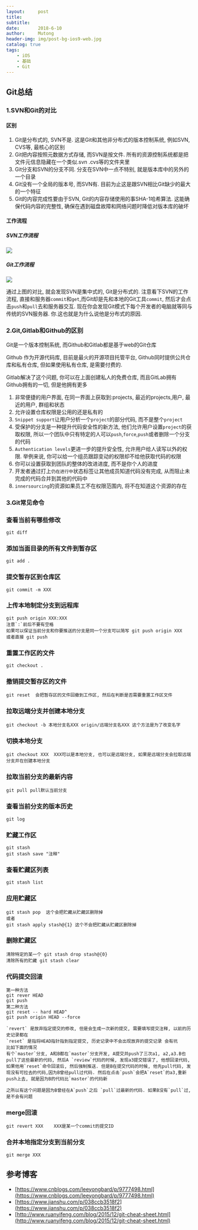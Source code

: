 ```yaml
---
layout:     post
title:      
subtitle:   
date:       2018-6-10
author:     Mutong
header-img: img/post-bg-ios9-web.jpg
catalog: true
tags:
    - iOS
    - 基础
    - Git
---
```


## Git总结

### 1.SVN和Git的对比

#### 区别
1. Git是分布式的, SVN不是. 这是Git和其他非分布式的版本控制系统, 例如SVN, CVS等, 最核心的区别
2. Git把内容按照元数据方式存储, 而SVN是按文件. 所有的资源控制系统都是把文件元信息隐藏在一个类似.svn .cvs等的文件夹里
3. Git分支和SVN的分支不同. 分支在SVN中一点不特别, 就是版本库中的另外的一个目录
4. Git没有一个全局的版本号, 而SVN有. 目前为止这是跟SVN相比Git缺少的最大的一个特征
5. Git的内容完成性要由于SVN, Git的内容存储使用的事SHA-1哈希算法. 这能确保代码内容的完整性, 确保在遇到磁盘故障和网络问题时降低对版本库的破坏

#### 工作流程

##### SVN工作流程
![](https://upload-images.jianshu.io/upload_images/3710706-5095f385de84dad2.png?imageMogr2/auto-orient/strip%7CimageView2/2/w/831/format/webp)

##### Git工作流程

![](https://upload-images.jianshu.io/upload_images/1244131-29e81270cde075e1.png?imageMogr2/auto-orient/strip%7CimageView2/2/w/930/format/webp)

通过上图的对比, 就会发现SVN是集中式的, Git是分布式的. 注意看下SVN的工作流程, 直接和服务器`commit`和`get`,而Git却是先和本地的Git工具`commit`, 然后才会点击`push`和`pull`去和服务器交互. 现在你会发现Git模式下每个开发者的电脑就等同与传统的SVN服务器. 你.这也就是为什么说他是分布式的原因.

### 2.Git,Gitlab和Github的区别

Git是一个版本控制系统, 而Github和Gitlab都是基于web的Git仓库

Github 作为开源代码库, 目前是最火的开源项目托管平台, Github同时提供公共仓库和私有仓库, 但如果使用私有仓库, 是需要付费的.

Gitlab解决了这个问题, 你可以在上面创建私人的免费仓库, 而且GitLab拥有Github拥有的一切, 但是他拥有更多

1. 非常便捷的用户界面, 在同一界面上获取到:projects, 最近的projects,用户, 最近的用户, 群组和状态
2. 允许设置仓库权限是公用的还是私有的
3. `Snippet support`让用户分析一个`project`的部分代码, 而不是整个`project`
4. 受保护的分支是一种提升代码安全性的新方法, 他们允许用户设置`project`的获取权限, 所以一个团队中只有特定的人可以`push`,`force`,`push`或者删除一个分支的代码
5. `Authentication levels`更进一步的提升安全性, 允许用户给人读写以外的权限. 举例来说, 你可以给一个组员跟踪变动的权限却不给他获取代码的权限
6. 你可以设置获取到团队的整体的改进进度, 而不是你个人的进度
7. 开发者通过打上`仍在进行中`状态标签让其他成员知道代码没有完成, 从而阻止未完成的代码合并到其他的代码中
8. `innersourcing`的资源如果员工不在权限范围内, 将不在知道这个资源的存在

### 3.Git常见命令

### 查看当前有哪些修改
    git diff
### 添加当面目录的所有文件到暂存区
    git add .
### 提交暂存区到仓库区
    git commit -m XXX
### 上传本地制定分支到远程库
    git push origin XXX:XXX 
    注意`:`前后不要有空格 
    如果可以保证当前分支和你要推送的分支是同一个分支可以简写 git push origin XXX
    或者直接 git push
### 重置工作区的文件
    git checkout .
### 撤销提交暂存区的文件
    git reset  会把暂存区的文件回撤到工作区, 然后在判断是否需要重置工作区文件
### 拉取远端分支并创建本地分支
    git checkout -b 本地分支名XXX origin/远端分支名XXX 这个方法是为了改变名字
### 切换本地分支
    git checkout XXX  XXX可以是本地分支, 也可以是远端分支, 如果是远端分支会拉取远端分支并在创建本地分支
### 拉取当前分支的最新内容
    git pull pull默认当前分支
### 查看当前分支的版本历史
    git log
### 贮藏工作区
    git stash
    git stash save "注释"
### 查看贮藏区列表
    git stash list
### 应用贮藏区
    git stash pop  这个会把贮藏从贮藏区删除掉
    或者 
    git stash apply stash@{1} 这个不会把贮藏从贮藏区删除掉
### 删除贮藏区
    清除特定的某一个 git stash drop stash@{0}
    清除所有的贮藏 git stash clear
### 代码提交回滚
    第一种方法
    git rever HEAD
    git push
    第二种方法  
    git reset -- hard HEAD^
    git push origin HEAD --force
    
    `revert` 是放弃指定提交的修改, 但是会生成一次新的提交, 需要填写提交注释, 以前的历史记录都在
    `reset` 是指将HEAD指针指到指定提交, 历史记录中不会出现放弃的提交记录 会有坑
    比如下面的情况
    有个`master`分支, A和B都在`master`分支开发, A提交并push了三次a1, a2,a3.B也pull了这些最新的代码, 然后A `review`代码的时候, 发现a3提交错误了, 他想回滚代码, 如果他用`reset`命令回滚后, 然后强制推送. 但是B在提交代码的时候, 他先pull代码, 发现没有可拉去的代码,因为B曾经pull过代码. 然后在点击`push`会把A`reset`的a3,重新push上去, 就是因为B的代码比`master`的代码新

    之所以有这个问题是因为B曾经在A`push`之后 `pull`过最新的代码. 如果B没有`pull`过, 是不会有问题
### merge回滚
    git revert XXX    XXX是某一个commit的提交ID
### 合并本地指定分支到当前分支
    git merge XXX



## 参考博客
* [https://www.cnblogs.com/leeyongbard/p/9777498.html](https://www.cnblogs.com/leeyongbard/p/9777498.html)
* [https://www.jianshu.com/p/038ccb3518f2](https://www.jianshu.com/p/038ccb3518f2)
* [http://www.ruanyifeng.com/blog/2015/12/git-cheat-sheet.html](http://www.ruanyifeng.com/blog/2015/12/git-cheat-sheet.html)

































